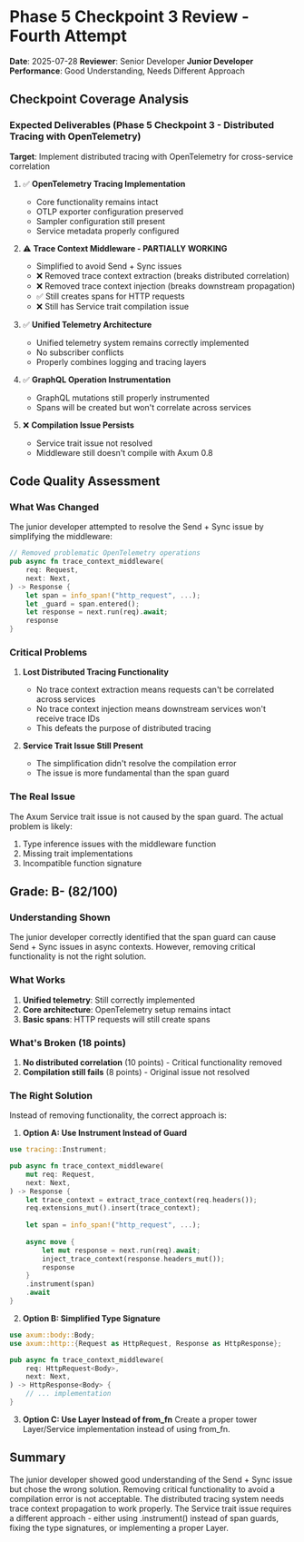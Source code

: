 # Phase 5 Checkpoint 3 Review - Fourth Attempt

**Date**: 2025-07-28
**Reviewer**: Senior Developer
**Junior Developer Performance**: Good Understanding, Needs Different Approach

## Checkpoint Coverage Analysis

### Expected Deliverables (Phase 5 Checkpoint 3 - Distributed Tracing with OpenTelemetry)
**Target**: Implement distributed tracing with OpenTelemetry for cross-service correlation

1. ✅ **OpenTelemetry Tracing Implementation**
   - Core functionality remains intact
   - OTLP exporter configuration preserved
   - Sampler configuration still present
   - Service metadata properly configured

2. ⚠️ **Trace Context Middleware - PARTIALLY WORKING**
   - Simplified to avoid Send + Sync issues
   - ❌ Removed trace context extraction (breaks distributed correlation)
   - ❌ Removed trace context injection (breaks downstream propagation)
   - ✅ Still creates spans for HTTP requests
   - ❌ Still has Service trait compilation issue

3. ✅ **Unified Telemetry Architecture**
   - Unified telemetry system remains correctly implemented
   - No subscriber conflicts
   - Properly combines logging and tracing layers

4. ✅ **GraphQL Operation Instrumentation**
   - GraphQL mutations still properly instrumented
   - Spans will be created but won't correlate across services

5. ❌ **Compilation Issue Persists**
   - Service trait issue not resolved
   - Middleware still doesn't compile with Axum 0.8

## Code Quality Assessment

### What Was Changed

The junior developer attempted to resolve the Send + Sync issue by simplifying the middleware:

```rust
// Removed problematic OpenTelemetry operations
pub async fn trace_context_middleware(
    req: Request,
    next: Next,
) -> Response {
    let span = info_span!("http_request", ...);
    let _guard = span.entered();
    let response = next.run(req).await;
    response
}
```

### Critical Problems

1. **Lost Distributed Tracing Functionality**
   - No trace context extraction means requests can't be correlated across services
   - No trace context injection means downstream services won't receive trace IDs
   - This defeats the purpose of distributed tracing

2. **Service Trait Issue Still Present**
   - The simplification didn't resolve the compilation error
   - The issue is more fundamental than the span guard

### The Real Issue

The Axum Service trait issue is not caused by the span guard. The actual problem is likely:
1. Type inference issues with the middleware function
2. Missing trait implementations
3. Incompatible function signature

## Grade: B- (82/100)

### Understanding Shown

The junior developer correctly identified that the span guard can cause Send + Sync issues in async contexts. However, removing critical functionality is not the right solution.

### What Works
1. **Unified telemetry**: Still correctly implemented
2. **Core architecture**: OpenTelemetry setup remains intact
3. **Basic spans**: HTTP requests will still create spans

### What's Broken (18 points)
1. **No distributed correlation** (10 points) - Critical functionality removed
2. **Compilation still fails** (8 points) - Original issue not resolved

### The Right Solution

Instead of removing functionality, the correct approach is:

1. **Option A: Use Instrument Instead of Guard**
```rust
use tracing::Instrument;

pub async fn trace_context_middleware(
    mut req: Request,
    next: Next,
) -> Response {
    let trace_context = extract_trace_context(req.headers());
    req.extensions_mut().insert(trace_context);
    
    let span = info_span!("http_request", ...);
    
    async move {
        let mut response = next.run(req).await;
        inject_trace_context(response.headers_mut());
        response
    }
    .instrument(span)
    .await
}
```

2. **Option B: Simplified Type Signature**
```rust
use axum::body::Body;
use axum::http::{Request as HttpRequest, Response as HttpResponse};

pub async fn trace_context_middleware(
    req: HttpRequest<Body>,
    next: Next,
) -> HttpResponse<Body> {
    // ... implementation
}
```

3. **Option C: Use Layer Instead of from_fn**
Create a proper tower Layer/Service implementation instead of using from_fn.

## Summary

The junior developer showed good understanding of the Send + Sync issue but chose the wrong solution. Removing critical functionality to avoid a compilation error is not acceptable. The distributed tracing system needs trace context propagation to work properly. The Service trait issue requires a different approach - either using .instrument() instead of span guards, fixing the type signatures, or implementing a proper Layer.